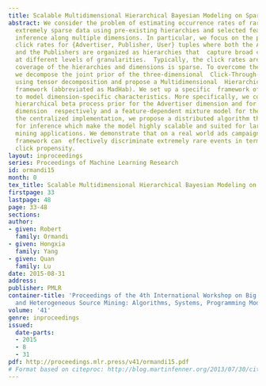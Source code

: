 ```yaml
---
title: Scalable Multidimensional Hierarchical Bayesian Modeling on Spark
abstract: We consider the problem of estimating occurrence rates of rare events for
  extremely sparse data using pre-existing hierarchies and selected features to perform
  inference along multiple dimensions. In particular, we focus on the problem of estimating
  click rates for {Advertiser, Publisher, User} tuples where both the Advertisers
  and the Publishers are organized as hierarchies that  capture broad contextual information
  at different levels of granularities.  Typically, the click rates are low and the
  coverage of the hierarchies and dimensions is sparse. To overcome these difficulties,
  we decompose the joint prior of the three-dimensional  Click-Through-Rate (CTR)
  using tensor decomposition and propose a Multidimensional  Hierarchical Bayesian
  framework (abbreviated as MadHab). We set up a specific  framework of each dimension
  to model dimension-specific characteristics. More specifically, we consider the
  hierarchical beta process prior for the Advertiser dimension and for the Publisher
  dimension  respectively and a feature-dependent mixture model for the User dimension.  Besides
  the centralized implementation, we propose a distributed algorithm through Spark
  for inference which make the model highly scalable and suited for large scale data
  mining applications. We demonstrate that on a real world ads campaign platform our
  framework can  effectively discriminate extremely rare events in terms of their
  click propensity.
layout: inproceedings
series: Proceedings of Machine Learning Research
id: ormandi15
month: 0
tex_title: Scalable Multidimensional Hierarchical Bayesian Modeling on Spark
firstpage: 33
lastpage: 48
page: 33-48
sections: 
author:
- given: Robert
  family: Ormandi
- given: Hongxia
  family: Yang
- given: Quan
  family: Lu
date: 2015-08-31
address: 
publisher: PMLR
container-title: 'Proceedings of the 4th International Workshop on Big Data, Streams
  and Heterogeneous Source Mining: Algorithms, Systems, Programming Models and Applications'
volume: '41'
genre: inproceedings
issued:
  date-parts:
  - 2015
  - 8
  - 31
pdf: http://proceedings.mlr.press/v41/ormandi15.pdf
# Format based on citeproc: http://blog.martinfenner.org/2013/07/30/citeproc-yaml-for-bibliographies/
---
```

